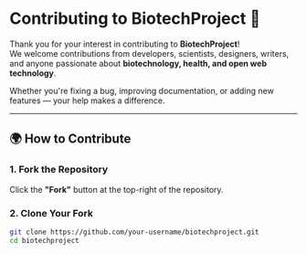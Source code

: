 # Contributing to BiotechProject 🤝

Thank you for your interest in contributing to **BiotechProject**!  
We welcome contributions from developers, scientists, designers, writers, and anyone passionate about **biotechnology, health, and open web technology**.

Whether you're fixing a bug, improving documentation, or adding new features — your help makes a difference.

---

## 🌍 How to Contribute

### 1. Fork the Repository
Click the **"Fork"** button at the top-right of the repository.

### 2. Clone Your Fork
```bash
git clone https://github.com/your-username/biotechproject.git
cd biotechproject 